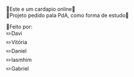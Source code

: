🎇Este e um cardapio online🎇 <br>
🚩Projeto pedido pala PdA, como forma de estudo🚩<br>

🔎Feito por:<br>
✏️Davi<br>
✏️Vitória<br>
✏️Daniel<br>
✏️Iasmhim<br>
✏️Gabriel<br>
